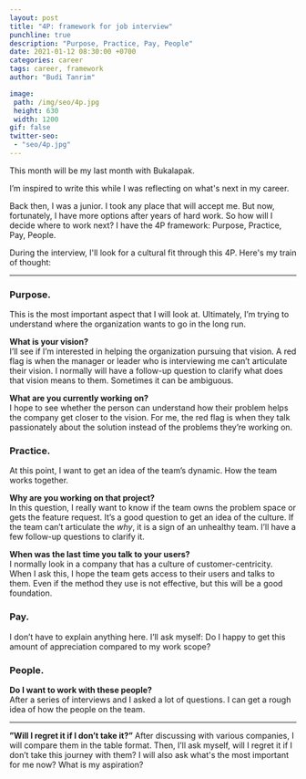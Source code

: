 ```yaml
---
layout: post
title: "4P: framework for job interview"
punchline: true
description: "Purpose, Practice, Pay, People"
date: 2021-01-12 08:30:00 +0700
categories: career
tags: career, framework
author: "Budi Tanrim"

image:
 path: /img/seo/4p.jpg
 height: 630
 width: 1200
gif: false
twitter-seo: 
 - "seo/4p.jpg"
---
```


This month will be my last month with Bukalapak.

I’m inspired to write this while I was reflecting on what's next in my career. 

Back then, I was a junior. I took any place that will accept me. But now, fortunately, I have more options after years of hard work. So how will I decide where to work next? I have the 4P framework: Purpose, Practice, Pay, People.

During the interview, I'll look for a cultural fit through this 4P. Here's my train of thought:

---

### Purpose.
This is the most important aspect that I will look at. Ultimately, I’m trying to understand where the organization wants to go in the long run.

**What is your vision?**<br/>
 I’ll see if I’m interested in helping the organization pursuing that vision. A red flag is when the manager or leader who is interviewing me can’t articulate their vision. I normally will have a follow-up question to clarify what does that vision means to them. Sometimes it can be ambiguous.

**What are you currently working on?**<br/>
I hope to see whether the person can understand how their problem helps the company get closer to the vision. For me, the red flag is when they talk passionately about the solution instead of the problems they’re working on.

### Practice.
At this point, I want to get an idea of the team’s dynamic. How the team works together.

**Why are you working on that project?**<br/>
In this question, I really want to know if the team owns the problem space or gets the feature request. It’s a good question to get an idea of the culture. If the team can’t articulate the *why*, it is a sign of an unhealthy team. I’ll have a few follow-up questions to clarify it.

**When was the last time you talk to your users?**<br/>
I normally look in a company that has a culture of customer-centricity. When I ask this, I hope the team gets access to their users and talks to them. Even if the method they use is not effective, but this will be a good foundation.

### Pay.
I don’t have to explain anything here. I’ll ask myself: Do I happy to get this amount of appreciation compared to my work scope?

### People.
**Do I want to work with these people?**<br/>
After a series of interviews and I asked a lot of questions. I can get a rough idea of how the people on the team.

---


**”Will I regret it if I don’t take it?”**
After discussing with various companies, I will compare them in the table format. Then, I’ll ask myself, will I regret it if I don’t take this journey with them? I will also ask what's the most important for me now? What is my aspiration?





